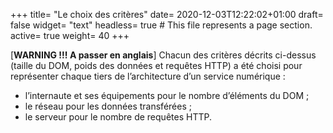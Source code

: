 +++
title= "Le choix des critères"
date= 2020-12-03T12:22:02+01:00
draft= false
widget= "text"
headless= true  # This file represents a page section.
active= true
weight= 40
+++

[**WARNING !!! A passer en anglais**] Chacun des critères décrits ci-dessus (taille du DOM, poids des données et
requêtes HTTP) a été choisi pour représenter chaque tiers de l’architecture d’un service numérique :

- l’internaute et ses équipements pour le nombre d’éléments du DOM ;
- le réseau pour les données transférées ;
- le serveur pour le nombre de requêtes HTTP.
